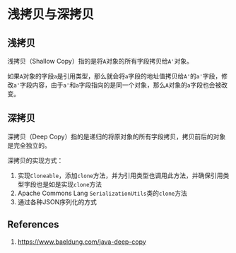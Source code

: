 # 浅拷贝与深拷贝

## 浅拷贝

浅拷贝（Shallow Copy）指的是将`A`对象的所有字段拷贝给`A'`对象。

如果`A`对象的字段`a`是引用类型，那么就会将`a`字段的地址值拷贝给`A'`的`a'`字段，修改`a'`字段内容，由于`a'`和`a`字段指向的是同一个对象，那么`A`对象的`a`字段也会被改变。

## 深拷贝

深拷贝（Deep Copy）指的是递归的将原对象的所有字段拷贝，拷贝前后的对象是完全独立的。

深拷贝的实现方式：

1. 实现`Cloneable`，添加`clone`方法，并为引用类型也调用此方法，并确保引用类型字段也是如是实现`clone`方法
2. Apache Commons Lang `SerializationUtils`类的`clone`方法
3. 通过各种JSON序列化的方式

## References

1. https://www.baeldung.com/java-deep-copy
